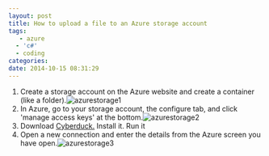 ```yaml
---
layout: post
title: How to upload a file to an Azure storage account
tags:
   - azure
  - 'c#'
  - coding
categories:
date: 2014-10-15 08:31:29
---
```


1.  Create a storage account on the Azure website and create a container (like a folder).![azurestorage1](azurestorage1.png)
2.  In Azure, go to your storage account, the configure tab, and click 'manage access keys' at the bottom.![azurestorage2](azurestorage2.png)
3.  Download [Cyberduck.](https://cyberduck.io/ "Cyberduck") Install it. Run it
4.  Open a new connection and enter the details from the Azure screen you have open.![azurestorage3](azurestorage3.png)
